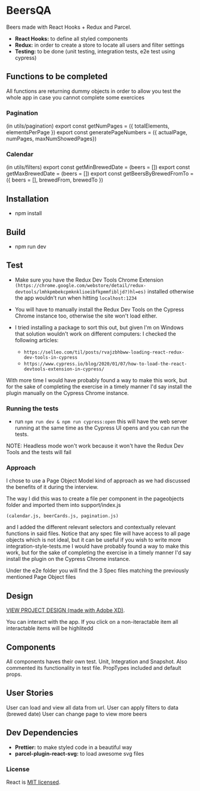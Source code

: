 # BeersQA

Beers made with React Hooks + Redux and Parcel.

- **React Hooks:** to define all styled components
- **Redux:** in order to create a store to locate all users and filter settings
- **Testing:** to be done (unit testing, integration tests, e2e test using cypress)

## Functions to be completed

All functions are returning dummy objects in order to allow you test the whole app in case you cannot complete some exercices

### Pagination

(in utils/pagination)
export const getNumPages = ({ totalElements, elementsPerPage })
export const generatePageNumbers = ({ actualPage, numPages, maxNumShowedPages})

### Calendar

(in utils/filters)
export const getMinBrewedDate = (beers = [])
export const getMaxBrewedDate = (beers = [])
export const getBeersByBrewedFromTo = ({ beers = [], brewedFrom, brewedTo })

## Installation

- npm install

## Build

- npm run dev

## Test

- Make sure you have the Redux Dev Tools Chrome Extension `(https://chrome.google.com/webstore/detail/redux-devtools/lmhkpmbekcpmknklioeibfkpmmfibljd?)hl=es)` installed otherwise the app wouldn't run when hitting `localhost:1234`  

- You will have to manually install the Redux Dev Tools on the Cypress Chrome instance too, otherwise the site won't load either.

- I tried installing a package to sort this out, but given I'm on Windows that solution wouldn't work on different computers:
I checked the following articles:

  - `https://selleo.com/til/posts/rvajzbhbww-loading-react-redux-dev-tools-in-cypress`
  - `https://www.cypress.io/blog/2020/01/07/how-to-load-the-react-devtools-extension-in-cypress/`

With more time I would have probably found a way to make this work, but for the sake of completing the exercise in a timely manner I'd say install the plugin manually on the Cypress Chrome instance.

### Running the tests

- run `npm run dev & npm run cypress:open` this will have the web server running at the same time as the Cypress UI opens and you can run the tests.

NOTE: Headless mode won't work because it won't have the Redux Dev Tools and the tests will fail

### Approach

I chose to use a Page Object Model kind of approach as we had discussed the benefits of it during the interview.

The way I did this was to create a file per component in the pageobjects folder and imported them into support/index.js

 `(calendar.js, beerCards.js, pagination.js)` 

and I added the different relevant selectors and contextually relevant functions in said files. Notice that any spec file will have access to all page objects which is not ideal, but it can be useful if you wish to write more integration-style-tests.me I would have probably found a way to make this work, but for the sake of completing the exercise in a timely manner I'd say install the plugin on the Cypress Chrome instance.

Under the e2e folder you will find the 3 Spec files matching the previously mentioned Page Object files

## Design

[VIEW PROJECT DESIGN (made with Adobe XD)](https://xd.adobe.com/view/d76ecc87-9ad3-47c0-6c0e-fb4a9bac3099-a15f/).

You can interact with the app. If you click on a non-iteractable item all interactable items will be highlitedd

## Components

All components haves their own test. Unit, Integration and Snapshot.
Also commented its functionality in test file.
PropTypes included and default props.

## User Stories

User can load and view all data from url.
User can apply filters to data (brewed date)
User can change page to view more beers

## Dev Dependencies

- **Prettier:** to make styled code in a beautiful way
- **parcel-plugin-react-svg:** to load awesome svg files

### License

React is [MIT licensed](./LICENSE).
